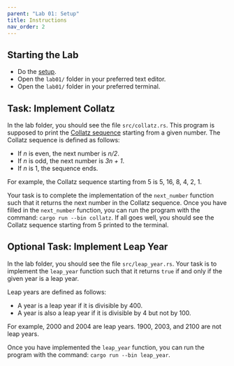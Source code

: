 ```yaml
---
parent: "Lab 01: Setup"
title: Instructions
nav_order: 2
---
```


## Starting the Lab

 - Do the [setup](setup.md).
 - Open the `lab01/` folder in your preferred text editor.
 - Open the `lab01/` folder in your preferred terminal.

## Task: Implement Collatz

In the lab folder, you should see the file `src/collatz.rs`. This program is supposed to print the [Collatz sequence](https://en.wikipedia.org/wiki/Collatz_conjecture) starting from a given number. The Collatz sequence is defined as follows:

 - If *n* is even, the next number is *n/2*. 
 - If *n* is odd, the next number is *3n + 1*.
 - If *n* is 1, the sequence ends.

For example, the Collatz sequence starting from 5 is 5, 16, 8, 4, 2, 1. 

Your task is to complete the implementation of the `next_number` function such that it returns the next number in the Collatz sequence. Once you have filled in the `next_number` function, you can run the program with the command: `cargo run --bin collatz`. If all goes well, you should see the Collatz sequence starting from 5 printed to the terminal.

## Optional Task: Implement Leap Year

In the lab folder, you should see the file `src/leap_year.rs`. Your task is to implement the `leap_year` function such that it returns `true` if and only if the given year is a leap year.

Leap years are defined as follows:
 - A year is a leap year if it is divisible by 400.
 - A year is also a leap year if it is divisible by 4 but not by 100.

For example, 2000 and 2004 are leap years. 1900, 2003, and 2100 are not leap years.

Once you have implemented the `leap_year` function, you can run the program with the command: `cargo run --bin leap_year`. 

